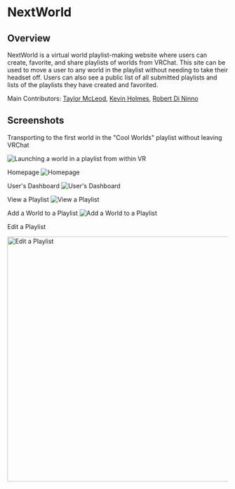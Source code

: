 # NextWorld

## Overview
NextWorld is a virtual world playlist-making website where users can create, favorite, and share playlists of worlds from VRChat. This site can be used to move a user to any world in the playlist without needing to take their headset off. Users can also see a public list of all submitted playlists and lists of the playlists they have created and favorited.

Main Contributors: [Taylor McLeod](https://github.com/lorleod), [Kevin Holmes](https://github.com/sendd-k), [Robert Di Ninno](https://github.com/rdininno)

## Screenshots

Transporting to the first world in the "Cool Worlds" playlist without leaving VRChat

![Launching a world in a playlist from within VR](https://user-images.githubusercontent.com/3805194/182944679-eac83922-21b1-428c-881b-8f41f2143d5d.gif)

Homepage
<img alt="Homepage" src="https://user-images.githubusercontent.com/3805194/182953329-a11298b7-518c-4806-9524-c5b936c7926a.png">

User's Dashboard
<img alt="User's Dashboard" src="https://user-images.githubusercontent.com/3805194/182953359-822ff561-91cc-4224-ad74-fe3aacda7ee6.png">

View a Playlist
<img alt="View a Playlist" src="https://user-images.githubusercontent.com/3805194/182953418-d5633dfe-c165-4b41-947f-168a0ef91532.png">

Add a World to a Playlist
<img alt="Add a World to a Playlist" src="https://user-images.githubusercontent.com/3805194/182953768-ae6f15d6-72fb-427a-9714-aba48dca1ada.png">

Edit a Playlist

<img width="558" alt="Edit a Playlist" src="https://user-images.githubusercontent.com/3805194/182953433-2ead04ef-1cfc-42f5-89d2-44bdc09710d4.png">
